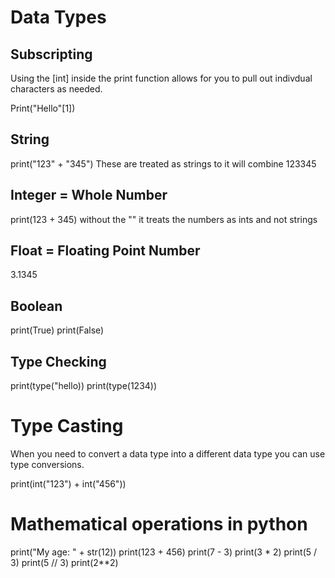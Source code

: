 # Data Types
## Subscripting
Using the [int] inside the print function allows for you to pull out indivdual characters as needed. 

Print("Hello"[1])


## String
print("123" + "345") These are treated as strings to it will combine 123345 

## Integer = Whole Number
print(123 + 345) without the "" it treats the numbers as ints and not strings

## Float = Floating Point Number
3.1345

## Boolean
print(True)
print(False)


## Type Checking

print(type("hello))
print(type(1234))


# Type Casting
When you need to convert a data type into a different data type you can use type conversions.

print(int("123") + int("456")) 

# Mathematical operations in python
print("My age: " + str(12))
print(123 + 456)
print(7 - 3)
print(3 * 2)
print(5 / 3)
print(5 // 3)
print(2**2)